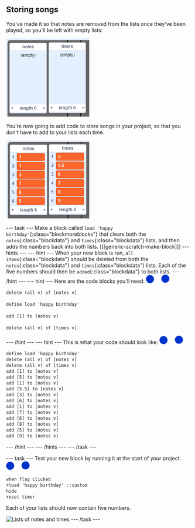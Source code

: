 ## Storing songs

You've made it so that notes are removed from the lists once they've been played, so you'll be left with empty lists:

![Empty lists](images/empty-lists.png)

You're now going to add code to store songs in your project, so that you don't have to add to your lists each time.

![Add notes and times to lists](images/lists-add.png)

--- task ---
Make a block called `load 'happy birthday'`{:class="blockmoreblocks"} that clears both the `notes`{:class="blockdata"} and `times`{:class="blockdata"} lists, and then adds the numbers back into both lists.
[[[generic-scratch-make-block]]]
--- hints ---
--- hint ---
When your new block is run, `all items`{:class="blockdata"} should be deleted from both the `notes`{:class="blockdata"} and `times`{:class="blockdata"} lists. Each of the five numbers should then be `added`{:class="blockdata"} to both lists.
--- /hint ---
--- hint ---
Here are the code blocks you'll need:
![notes-sprite](images/note-sprite.png)
```blocks
delete (all v) of [notes v]

define load 'happy birthday'

add [1] to [notes v]

delete (all v) of [times v]
```
--- /hint ---
--- hint ---
This is what your code should look like:
![notes-sprite](images/note-sprite.png)
```blocks
define load 'happy birthday'
delete (all v) of [notes v]
delete (all v) of [times v]
add [1] to [notes v]
add [5] to [notes v]
add [1] to [notes v]
add [5.5] to [notes v]
add [3] to [notes v]
add [6] to [notes v]
add [1] to [notes v]
add [7] to [notes v]
add [6] to [notes v]
add [8] to [notes v]
add [5] to [notes v]
add [9] to [notes v]
```
--- /hint ---
--- /hints ---
--- /task ---


--- task ---
Test your new block by running it at the start of your project.
![notes-sprite](images/note-sprite.png)
```blocks
when flag clicked
+load 'happy birthday' ::custom
hide
reset timer
```

Each of your lists should now contain five numbers.

![Lists of notes and times](images/load-list-test.png)
--- /task ---
